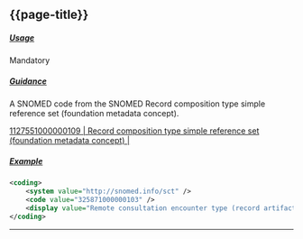 ## {{page-title}}

<h5><ins>Usage</ins></h5>

<span class="mro-circle mandatory" title="Mandatory"></span> Mandatory


<h5><ins>Guidance</ins></h5>

A SNOMED code from the SNOMED Record composition type simple reference set (foundation metadata concept).

[1127551000000109 | Record composition type simple reference set (foundation metadata concept) |](https://termbrowser.nhs.uk/?perspective=full&conceptId1=1127551000000109)


<h5><ins>Example</ins></h5>

```xml
<coding>
    <system value="http://snomed.info/sct" />
    <code value="325871000000103" />
    <display value="Remote consultation encounter type (record artifact)" />
</coding>
```

---